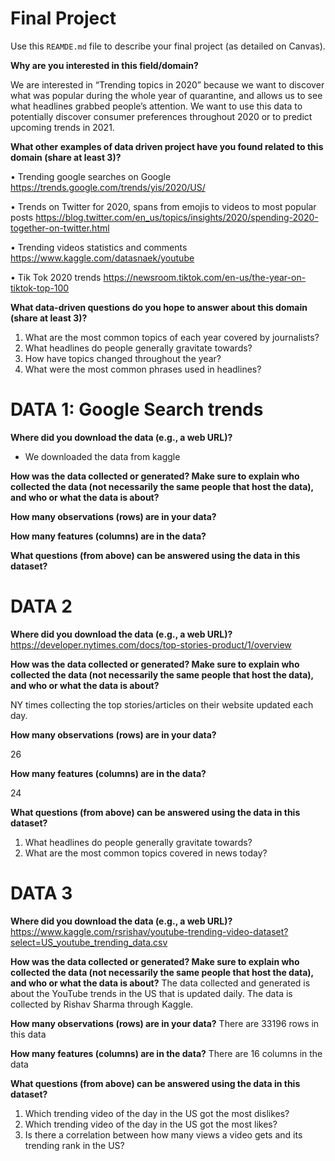 # Final Project
Use this `REAMDE.md` file to describe your final project (as detailed on Canvas).

**Why are you interested in this field/domain?**

We are interested in “Trending topics in 2020” because we want to discover what was popular during the whole year of quarantine, and allows us to see what headlines grabbed people’s attention. We want to use this data to potentially discover consumer preferences throughout 2020 or to predict upcoming trends in 2021. 



**What other examples of data driven project have you found related to this domain (share at least 3)?**

• Trending google searches on Google https://trends.google.com/trends/yis/2020/US/

• Trends on Twitter for 2020, spans from emojis to videos to most popular posts https://blog.twitter.com/en_us/topics/insights/2020/spending-2020-together-on-twitter.html 

• Trending videos statistics and comments https://www.kaggle.com/datasnaek/youtube 

• Tik Tok 2020 trends https://newsroom.tiktok.com/en-us/the-year-on-tiktok-top-100 



**What data-driven questions do you hope to answer about this domain (share at least 3)?**

1. What are the most common topics of each year covered by journalists?
2. What headlines do people generally gravitate towards?
3. How have topics changed throughout the year?
4. What were the most common phrases used in headlines?



# **DATA 1:** Google Search trends

**Where did you download the data (e.g., a web URL)?**
- We downloaded the data from kaggle

**How was the data collected or generated? Make sure to explain who collected the data (not necessarily the same people that host the data), and who or what the data is about?**


**How many observations (rows) are in your data?**


**How many features (columns) are in the data?**


**What questions (from above) can be answered using the data in this dataset?**



# **DATA 2**

**Where did you download the data (e.g., a web URL)?**
https://developer.nytimes.com/docs/top-stories-product/1/overview

**How was the data collected or generated? Make sure to explain who collected the data (not necessarily the same people that host the data), and who or what the data is about?**

NY times collecting the top stories/articles on their website updated each day.

**How many observations (rows) are in your data?**

26

**How many features (columns) are in the data?**

24

**What questions (from above) can be answered using the data in this dataset?**

1. What headlines do people generally gravitate towards?
2. What are the most common topics covered in news today?


# **DATA 3**

**Where did you download the data (e.g., a web URL)?**
https://www.kaggle.com/rsrishav/youtube-trending-video-dataset?select=US_youtube_trending_data.csv

**How was the data collected or generated? Make sure to explain who collected the data (not necessarily the same people that host the data), and who or what the data is about?**
The data collected and generated is about the YouTube trends in the US that is updated daily. The data is collected by Rishav Sharma through Kaggle. 

**How many observations (rows) are in your data?**
There are 33196 rows in this data 

**How many features (columns) are in the data?**
There are 16 columns in the data

**What questions (from above) can be answered using the data in this dataset?**

1. Which trending video of the day in the US got the most dislikes?
2. Which trending video of the day in the US got the most likes? 
3. Is there a correlation between how many views a video gets and its trending rank in the US?

